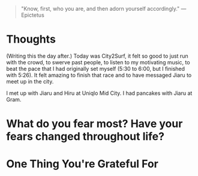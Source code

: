 
> \"Know, first, who you are, and then adorn yourself accordingly.\" — Epictetus

# Thoughts
(Writing this the day after.) Today was City2Surf, it felt so good to just run with the crowd, to swerve past people, to listen to my motivating music, to beat the pace that I had originally set myself (5:30 to 6:00, but I finished with 5:26). It felt amazing to finish that race and to have messaged Jiaru to meet up in the city.

I met up with Jiaru and Hiru at Uniqlo Mid City. I had pancakes with Jiaru at Gram.

# What do you fear most? Have your fears changed throughout life?

# One Thing You're Grateful For

